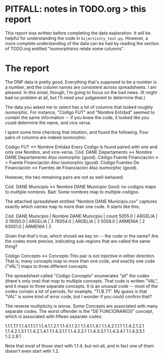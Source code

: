 # PITFALL: notes in TODO.org > this report

This report was written before completing the data exploration.
It will be helpful for understanding the code in `bijectivity_test.py`.
However, a more complete understanding of the data can be had by reading
the section of TODO.org entitled "isomorphisms relate some columns".


# The report

The DNP data is pretty good. Everything that's supposed to be a number is a number, and the column names are consistent across spreadsheets. I am pleased. In this email, though, I'm going to focus on the bad news. (It might bad no problem at all, but I'll need your judgement to determine that.)

The data you asked me to select has a lot of columns that looked roughly isomorphic. For instance, "Código FUT" and "Nombre Entidad" seemed to contain the same information -- if you knew the code, it looked like you could determine the name, and vice versa.

I spent some time checking that intuition, and found the following. Four pairs of columns are indeed isomorphic:

Código FUT <-> Nombre Entidad
  Every Codigo is found paired with
  one and only one Nombre, and vice-versa.
Cód. DANE Departamento <-> Nombre DANE Departamento
  Also isomorphic (good).
Código Fuente Financiación <-> Fuente Financiación
  Also isomorphic (good).
Código Fuentes De Financiación <-> Fuentes de Financiación
  Also isomorphic (good).

However, the two remaining pairs are not as well-behaved.

Cód. DANE Municipio <-> Nombre DANE Municipio
  Good: no codigos maps to multiple nombres.
  Bad: Some nombres map to multiple codigos.

The attached spreadsheet entitled "Nombre DANE Municipio.csv" captures exactly which names map to more than one code. It starts like this:

Cód. DANE Municipio | Nombre DANE Municipio | count
5055.0              | ARGELIA               | 3
19050.0             | ARGELIA               | 3
76054.0             | ARGELIA               | 3
5059.0              | ARMENIA               | 2
63001.0             | ARMENIA               | 2

Given that that's true, which should we key on -- the code or the name? Are the codes more precise, indicating sub-regions that are called the same thing?

Código Concepto <-> Concepto
  This pair is not injective in either direction.
  That is, many concepts map to more than one code,
  and exactly one code ("VAL") maps to three different concepts.

The spreadsheet called "Código Concepto" enumerates "all" the codes (there's only one) that map to multiple concepts. That code is written "VAL", and it maps to three separate concepts. It is an unusual code -- most of the codes contain a lot of periods, for example, "TI.B.7.1". My guess is that "VAL" is some kind of error code, but I wonder if you could confirm that?

The reverse multiplicity is worse. Some Concepts are associated with many separate codes. The worst offender is the "DE FUNCIONARIOS" concept, which is associated with fifteen separate codes:

1.1.1.7.1
1.1.4.1.1.1.1
1.1.4.1.1.2.1
1.1.4.1.1.3.1
1.1.4.1.1.4.1
1.1.4.2.1.1.1
1.1.4.2.1.2.1
1.1.4.2.1.3.1
1.1.4.2.1.4.1
1.1.4.3.1.1
1.1.4.3.2.1
1.1.4.3.3.1
1.1.4.3.4.1
1.1.4.3.5.1
1.2.2.8.1

Note that most of those start with 1.1.4, but not all, and in fact one of them doesn't even start with 1.2.
